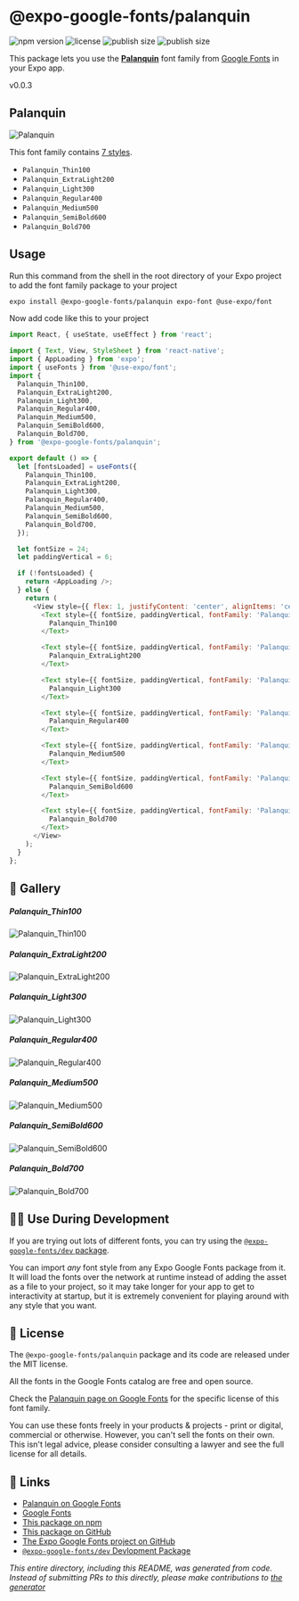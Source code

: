 # @expo-google-fonts/palanquin

![npm version](https://flat.badgen.net/npm/v/@expo-google-fonts/palanquin)
![license](https://flat.badgen.net/github/license/expo/google-fonts)
![publish size](https://flat.badgen.net/packagephobia/install/@expo-google-fonts/palanquin)
![publish size](https://flat.badgen.net/packagephobia/publish/@expo-google-fonts/palanquin)

This package lets you use the [**Palanquin**](https://fonts.google.com/specimen/Palanquin) font family from [Google Fonts](https://fonts.google.com/) in your Expo app.

v0.0.3

## Palanquin

![Palanquin](./font-family.png)

This font family contains [7 styles](#-gallery).

- `Palanquin_Thin100`
- `Palanquin_ExtraLight200`
- `Palanquin_Light300`
- `Palanquin_Regular400`
- `Palanquin_Medium500`
- `Palanquin_SemiBold600`
- `Palanquin_Bold700`

## Usage

Run this command from the shell in the root directory of your Expo project to add the font family package to your project
```sh
expo install @expo-google-fonts/palanquin expo-font @use-expo/font
```

Now add code like this to your project
```js
import React, { useState, useEffect } from 'react';

import { Text, View, StyleSheet } from 'react-native';
import { AppLoading } from 'expo';
import { useFonts } from '@use-expo/font';
import {
  Palanquin_Thin100,
  Palanquin_ExtraLight200,
  Palanquin_Light300,
  Palanquin_Regular400,
  Palanquin_Medium500,
  Palanquin_SemiBold600,
  Palanquin_Bold700,
} from '@expo-google-fonts/palanquin';

export default () => {
  let [fontsLoaded] = useFonts({
    Palanquin_Thin100,
    Palanquin_ExtraLight200,
    Palanquin_Light300,
    Palanquin_Regular400,
    Palanquin_Medium500,
    Palanquin_SemiBold600,
    Palanquin_Bold700,
  });

  let fontSize = 24;
  let paddingVertical = 6;

  if (!fontsLoaded) {
    return <AppLoading />;
  } else {
    return (
      <View style={{ flex: 1, justifyContent: 'center', alignItems: 'center' }}>
        <Text style={{ fontSize, paddingVertical, fontFamily: 'Palanquin_Thin100' }}>
          Palanquin_Thin100
        </Text>

        <Text style={{ fontSize, paddingVertical, fontFamily: 'Palanquin_ExtraLight200' }}>
          Palanquin_ExtraLight200
        </Text>

        <Text style={{ fontSize, paddingVertical, fontFamily: 'Palanquin_Light300' }}>
          Palanquin_Light300
        </Text>

        <Text style={{ fontSize, paddingVertical, fontFamily: 'Palanquin_Regular400' }}>
          Palanquin_Regular400
        </Text>

        <Text style={{ fontSize, paddingVertical, fontFamily: 'Palanquin_Medium500' }}>
          Palanquin_Medium500
        </Text>

        <Text style={{ fontSize, paddingVertical, fontFamily: 'Palanquin_SemiBold600' }}>
          Palanquin_SemiBold600
        </Text>

        <Text style={{ fontSize, paddingVertical, fontFamily: 'Palanquin_Bold700' }}>
          Palanquin_Bold700
        </Text>
      </View>
    );
  }
};

```

## 🔡 Gallery

##### Palanquin_Thin100
![Palanquin_Thin100](./c2f2587b9d7e9715b99bbe03f6115a2dcf52f8cb016c7e31f06e26561f3f13bb.ttf.png)

##### Palanquin_ExtraLight200
![Palanquin_ExtraLight200](./e3ae6db39173fbbc643b90005a108980c36ea6111e91516ed3e754cd247f965d.ttf.png)

##### Palanquin_Light300
![Palanquin_Light300](./94dbed29146fdc39c8979eff474e5210368a5276c9c7b55706418b745036a240.ttf.png)

##### Palanquin_Regular400
![Palanquin_Regular400](./a3fd79ddbba4270727bcb4649e1015a2726418eef7abd8cb984139bca11f5df5.ttf.png)

##### Palanquin_Medium500
![Palanquin_Medium500](./c027a6ee638527b57eed686cb93382141e9da3ad55c331614b735f4b26dfe2f9.ttf.png)

##### Palanquin_SemiBold600
![Palanquin_SemiBold600](./e342fbd31bc4d7a837724b2e51ac0c6e4057d44809e8e984d2c72c0b0a3dc48a.ttf.png)

##### Palanquin_Bold700
![Palanquin_Bold700](./a1812757fe429bab601701c1010e05f49540ea857170789a8ee91e0fe1d5e9d2.ttf.png)


## 👩‍💻 Use During Development

If you are trying out lots of different fonts, you can try using the [`@expo-google-fonts/dev` package](https://github.com/expo/google-fonts/tree/master/font-packages/dev#readme).

You can import *any* font style from any Expo Google Fonts package from it. It will load the fonts
over the network at runtime instead of adding the asset as a file to your project, so it may take longer
for your app to get to interactivity at startup, but it is extremely convenient
for playing around with any style that you want.

## 📖 License

The `@expo-google-fonts/palanquin` package and its code are released under the MIT license.

All the fonts in the Google Fonts catalog are free and open source.

Check the [Palanquin page on Google Fonts](https://fonts.google.com/specimen/Palanquin) for the specific license of this font family.

You can use these fonts freely in your products & projects - print or digital, commercial or otherwise. However, you can't sell the fonts on their own. This isn't legal advice, please consider consulting a lawyer and see the full license for all details.

## 🔗 Links

- [Palanquin on Google Fonts](https://fonts.google.com/specimen/Palanquin)
- [Google Fonts](https://fonts.google.com/)
- [This package on npm](https://www.npmjs.com/package/@expo-google-fonts/palanquin)
- [This package on GitHub](https://github.com/expo/google-fonts/tree/master/font-packages/palanquin)
- [The Expo Google Fonts project on GitHub](https://github.com/expo/google-fonts)
- [`@expo-google-fonts/dev` Devlopment Package](https://github.com/expo/google-fonts/tree/master/font-packages/dev)


*This entire directory, including this README, was generated from code. Instead of submitting PRs to this directly, please make contributions to [the generator](https://github.com/expo/google-fonts/tree/master/packages/generator)*
